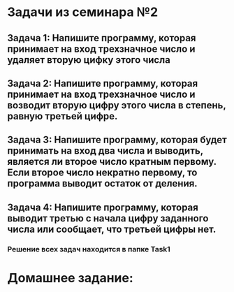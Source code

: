 # Задачи из семинара №2

## Задача 1: Напишите программу, которая принимает на вход трехзначное число и удаляет вторую цифку этого числа

## Задача 2: Напишите программу, которая принимает на вход трехзначное число и возводит вторую цифру этого числа в степень, равную третьей цифре.

## Задача 3: Напишите программу, которая будет принимать на вход два числа и выводить, является ли второе число кратным первому. Если второе число некратно первому, то программа выводит остаток от деления.

## Задача 4: Напишите программу, которая выводит третью с начала цифру заданного числа или сообщает, что третьей цифры нет.

### Решение всех задач находится в папке Task1

# Домашнее задание:



